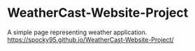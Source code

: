 # WeatherCast-Website-Project
A simple page representing weather application.
https://spocky95.github.io/WeatherCast-Website-Project/
